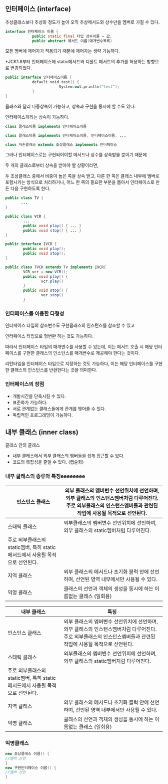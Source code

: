 ## 인터페이스 (interface)

추상클래스보다 추상화 정도가 높아 오직 추상메서드와 상수만을 멤버로 가질 수 있다.

```java
interface 인터페이스 이름 {
			public static final 타입 상수이름 = 값;
			public abstract 메서드 이름(매개변수목록)
```

모든 멤버에 제어자가 적용되기 때문에 제어자는 생략 가능하다.

*JCK1.8부터 인터페이스에 static메서드와 디폴트 메서드의 추가를 허용하는 방향으로 변경되었다.

```kotlin
public interface 인터페이스이름 {
			default void test() {
						System.out.println("test");
			}
}
```

클래스와 달리 다중상속이 가능하고, 상속과 구현을 동시에 할 수도 있다.

인터페이스끼리는 상속이 가능하다.

```java
class 클래스이름 implements 인터페이스이름

class 클래스이름 implements 인터페이스이름, 인터페이스이름, ...

class 자손클래스 extends 조상클래스 implements 인터페이스 
```

그러나 인터페이스로는 구현되어야할 메서드나 상수를 상속받을 뿐이기 때문에

두 개의 클래스로부터 상속을 받아야 할 상황이라면,

두 조상클래스 중에서 비중이 높은 쪽을 상속 받고,  다른 한 쪽은 클래스 내부에 멤버로 포함시키는 방식으로 처리하거나, 어느 한 쪽의 필요한 부분을 뽑아서 인터페이스로 만든 다음 구현하도록 한다.

```java
public class TV {
       ...
} 

public class VCR {
		...
		public void play() { ... }
		public void stop() { ... }
}

public interface IVCR {
		public void play();
		public void stop();
}

public class TVCR extends Tv implements IVCR{
		VCR vcr = new VCR();
		public void play() {
				vcr.play()
		}
		public void stop() {
				ver.stop()
		}
```

### 인터페이스를 이용한 다형성

인터페이스 타입의 참조변수도 구현클래스의 인스턴스를 참조할 수 있고

인터페이스 타입으로 형변환 하는 것도 가능하다.

따라서 인터페이스 타입의 매개변수를 사용할 수 있는데, 이는 메서드 호출 시 해당 인터페이스를 구현한 클래스의 인스턴스를 매개변수로 제공해야 한다는 것이다.

리턴타입을 인터페이스 타입으로 지정하는 것도 가능하다, 이는 해당 인터페이스를 구현한 클래스의 인스턴스를 반환한다는 것을 의미한다.

### 인터페이스의 장점

- 개발시간을 단축시킬 수 있다.
- 표준화가 가능하다.
- 서로 관계없는 클래스들에게 관계를 맺어줄 수 있다.
- 독립적인 프로그래밍이 가능하다.

## 내부 클래스 (inner class)

클래스 안의 클래스

- 내부 클래스에서 외부 클래스의 멤버들을 쉽게 접근할 수 있다.
- 코드의 복잡성을 줄일 수 있다. (캡슐화)

### 내부 클래스의 종류와 특징eeeeeeee

| 인스턴스 클래스 | 외부 클래스의 멤버변수 선언위치에 선언하며, 외부 클래스의 인스턴스멤버처럼 다루어진다. 주로 외부클래스의 인스턴스멤버들과 관련된 작업에 사용될 목적으로 선언된다. |
| --- | --- |
| 스태틱 클래스 | 외부클래스의 멤버변수 선언위치에 선언하며, 외부 클래스의 static멤버처럼 다루어진다. |
| 주로 외부클래스의 static멤버, 특히 static 메서드에서 사용될 목적으로 선언된다. |  |
| 지역 클래스 | 외부 클래스의 메서드나 초기화 블럭 안에 선언하며, 선언된 영역 내부에서만 사용될 수 있다. |
| 익명 클래스 | 클래스의 선언과 객체의 생성을 동시에 하는 이름없는 클래스 (일회용) |

| 내부 클래스 | 특징 |
| --- | --- |
| 인스턴스 클래스 | 외부 클래스의 멤버변수 선언위치에 선언하며, 외부 클래스의 인스턴스멤버처럼 다루어진다. 주로 외부클래스의 인스턴스멤버들과 관련된 작업에 사용될 목적으로 선언된다. |
| 스태틱 클래스 | 외부클래스의 멤버변수 선언위치에 선언하며, 외부 클래스의 static멤버처럼 다루어진다. 
주로 외부클래스의 static멤버, 특히 static 메서드에서 사용될 목적으로 선언된다. |
| 지역 클래스 | 외부 클래스의 메서드나 초기화 블럭 안에 선언하며, 선언된 영역 내부에서만 사용될 수 있다. |
| 익명 클래스 | 클래스의 선언과 객체의 생성을 동시에 하는 이름없는 클래스 (일회용) |

### 익명클래스
```java
new 조상클래스 이름() {
//멤버 선언
}
new 구현인터페이스 이름() {
//멤버 선언
}
